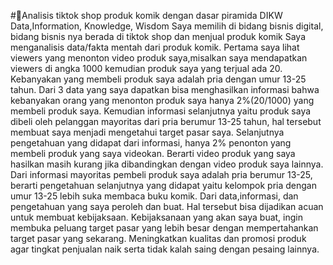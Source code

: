 #💫Analisis tiktok shop produk komik dengan dasar piramida DIKW Data,Information, Knowledge, Wisdom
Saya memilih di bidang bisnis digital, bidang bisnis nya berada di tiktok shop dan menjual produk komik
Saya menganalisis data/fakta mentah dari produk komik. 
Pertama saya lihat viewers yang menonton video produk saya,misalkan saya mendapatkan viewers di angka 1000 kemudian produk saya yang terjual ada 20.
Kebanyakan yang membeli produk saya adalah pria dengan umur 13-25 tahun. 
Dari 3 data yang saya dapatkan bisa menghasilkan informasi bahwa kebanyakan orang yang menonton produk saya hanya 2%(20/1000) yang membeli produk saya. 
Kemudian informasi selanjutnya yaitu produk saya dibeli oleh pelanggan mayoritas dari pria berumur 13-25 tahun, hal tersebut membuat saya menjadi mengetahui target pasar saya.
Selanjutnya pengetahuan yang didapat dari informasi, hanya 2% penonton yang membeli produk yang saya videokan. 
Berarti video produk yang saya hasilkan masih kurang jika dibandingkan dengan video produk saya lainnya. 
Dari informasi mayoritas pembeli produk saya adalah pria berumur 13-25, berarti pengetahuan selanjutnya yang didapat yaitu kelompok pria dengan umur 13-25 lebih suka membaca buku komik. 
Dari data,informasi, dan pengetahuan yang saya peroleh dan buat. Hal tersebut bisa dijadikan acuan untuk membuat kebijaksaan.
Kebijaksanaan yang akan saya buat, ingin membuka peluang target pasar yang lebih besar dengan mempertahankan target pasar yang sekarang.
Meningkatkan kualitas dan promosi produk agar tingkat penjualan naik serta tidak kalah saing dengan pesaing lainnya.
